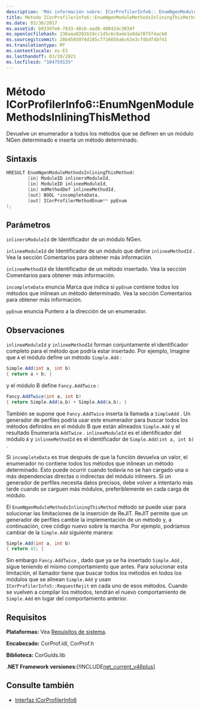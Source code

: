 ```yaml
---
description: 'Más información sobre: ICorProfilerInfo6:: EnumNgenModuleMethodsInliningThisMethod (método)'
title: Método ICorProfilerInfo6::EnumNgenModuleMethodsInliningThisMethod
ms.date: 03/30/2017
ms.assetid: b933dfe6-7833-40cb-aad8-40842dc3034f
ms.openlocfilehash: 236aaa820162dcc1d5c6c8ade1e8da78f5f4acb0
ms.sourcegitcommit: 20b4565974d185c7716656a6c63e3cfdbdf4bf41
ms.translationtype: MT
ms.contentlocale: es-ES
ms.lasthandoff: 03/20/2021
ms.locfileid: "104759135"
---
```

# <a name="icorprofilerinfo6enumngenmodulemethodsinliningthismethod-method"></a>Método ICorProfilerInfo6::EnumNgenModuleMethodsInliningThisMethod

Devuelve un enumerador a todos los métodos que se definen en un módulo NGen determinado e inserta un método determinado.

## <a name="syntax"></a>Sintaxis

```cpp
HRESULT EnumNgenModuleMethodsInliningThisMethod(
        [in] ModuleID inlinersModuleId,
        [in] ModuleID inlineeModuleId,
        [in] mdMethodDef inlineeMethodId,
        [out] BOOL *incompleteData,
        [out] ICorProfilerMethodEnum** ppEnum
);
```

## <a name="parameters"></a>Parámetros

`inlinersModuleId` de Identificador de un módulo NGen.

`inlineeModuleId` de Identificador de un módulo que define `inlineeMethodId` . Vea la sección Comentarios para obtener más información.

`inlineeMethodId` de Identificador de un método insertado. Vea la sección Comentarios para obtener más información.

`incompleteData` enuncia Marca que indica si `ppEnum` contiene todos los métodos que inlinean un método determinado.  Vea la sección Comentarios para obtener más información.

`ppEnum` enuncia Puntero a la dirección de un enumerador.

## <a name="remarks"></a>Observaciones

`inlineeModuleId` y `inlineeMethodId` forman conjuntamente el identificador completo para el método que podría estar insertado. Por ejemplo, Imagine que `A` el módulo define un método `Simple.Add` :

```csharp
Simple.Add(int a, int b)
{ return a + b; }
```

y el módulo B define `Fancy.AddTwice` :

```csharp
Fancy.AddTwice(int a, int b)
{ return Simple.Add(a,b) + Simple.Add(a,b); }
```

También se supone que `Fancy.AddTwice` inserta la llamada a `SimpleAdd` . Un generador de perfiles podría usar este enumerador para buscar todos los métodos definidos en el módulo B que están alineados `Simple.Add` y el resultado Enumeraría `AddTwice` .  `inlineeModuleId` es el identificador del módulo `A` y `inlineeMethodId` es el identificador de `Simple.Add(int a, int b)` .

Si `incompleteData` es true después de que la función devuelva un valor, el enumerador no contiene todos los métodos que inlinean un método determinado. Esto puede ocurrir cuando todavía no se han cargado una o más dependencias directas o indirectas del módulo inlineers. Si un generador de perfiles necesita datos precisos, debe volver a intentarlo más tarde cuando se carguen más módulos, preferiblemente en cada carga de módulo.

El `EnumNgenModuleMethodsInliningThisMethod` método se puede usar para solucionar las limitaciones de la inserción de ReJIT. ReJIT permite que un generador de perfiles cambie la implementación de un método y, a continuación, cree código nuevo sobre la marcha. Por ejemplo, podríamos cambiar de la `Simple.Add` siguiente manera:

```csharp
Simple.Add(int a, int b)
{ return 42; }
```

Sin embargo `Fancy.AddTwice` , dado que ya se ha insertado `Simple.Add` , sigue teniendo el mismo comportamiento que antes. Para solucionar esta limitación, el llamador tiene que buscar todos los métodos en todos los módulos que se alinean `Simple.Add` y usan `ICorProfilerInfo5::RequestRejit` en cada uno de esos métodos. Cuando se vuelven a compilar los métodos, tendrán el nuevo comportamiento de `Simple.Add` en lugar del comportamiento anterior.

## <a name="requirements"></a>Requisitos

**Plataformas:** Vea [Requisitos de sistema](../../get-started/system-requirements.md).

**Encabezado:** CorProf.idl, CorProf.h

**Biblioteca:** CorGuids.lib

**.NET Framework versiones:**[!INCLUDE[net_current_v46plus](../../../../includes/net-current-v46plus-md.md)]

## <a name="see-also"></a>Consulte también

- [Interfaz ICorProfilerInfo6](icorprofilerinfo6-interface.md)
